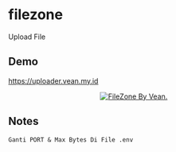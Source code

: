# filezone
Upload File

## Demo
https://uploader.vean.my.id

<p align="center">
<a href="//uploader.vean.my.id"><img alt="FileZone By Vean." src="https://i.ibb.co/RcKyv4N/Whats-App-Image-2022-09-09-at-10-27-59.jpg"></img></a>
</p>


## Notes
`Ganti PORT & Max Bytes Di File .env`
